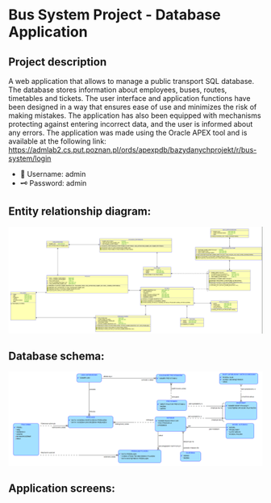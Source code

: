 # Bus System Project - Database Application
## Project description
A web application that allows to manage a public transport SQL database. The database stores information about employees, buses, routes, timetables and tickets. The user interface and application functions have been designed in a way that ensures ease of use and minimizes the risk of making mistakes. The application has also been equipped with mechanisms protecting against entering incorrect data, and the user is informed about any errors. The application was made using the Oracle APEX tool and is available at the following link: https://admlab2.cs.put.poznan.pl/ords/apexpdb/bazydanychprojekt/r/bus-system/login
* 👤 Username: admin
* 🗝️ Password: admin

## Entity relationship diagram:
![](Images/Database%20schema.png)

## Database schema:
![](Images/Entity%20relationship%20diagram.png)

## Application screens:
